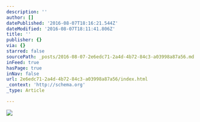 ```yaml
---
description: ''
author: []
datePublished: '2016-08-07T18:16:21.544Z'
dateModified: '2016-08-07T18:11:41.806Z'
title: ''
publisher: {}
via: {}
starred: false
sourcePath: _posts/2016-08-07-2e6edc71-2a4d-4b72-84c3-a03998a87a56.md
inFeed: true
hasPage: true
inNav: false
url: 2e6edc71-2a4d-4b72-84c3-a03998a87a56/index.html
_context: 'http://schema.org'
_type: Article

---
```

![](https://the-grid-user-content.s3-us-west-2.amazonaws.com/74639846-bcd5-44cc-8e93-f629150215ef.jpg)